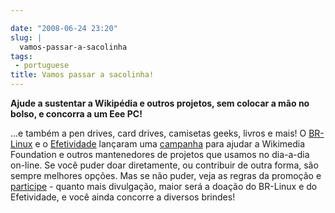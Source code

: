 ```yaml
---

date: "2008-06-24 23:20"
slug: |
  vamos-passar-a-sacolinha
tags:
 - portuguese
title: Vamos passar a sacolinha!
---
```


**Ajude a sustentar a Wikipédia e outros projetos, sem colocar a mão no
bolso, e concorra a um Eee PC!**

\...e também a pen drives, card drives, camisetas geeks, livros e mais!
O [BR-Linux](http://br-linux.org/) e o
[Efetividade](http://efetividade.net/) lançaram uma
[campanha](http://br-linux.org/2008/campanha-wikipedia/) para ajudar a
Wikimedia Foundation e outros mantenedores de projetos que usamos no
dia-a-dia on-line. Se você puder doar diretamente, ou contribuir de
outra forma, são sempre melhores opções. Mas se não puder, veja as
regras da promoção e
[participe](http://br-linux.org/2008/campanha-wikipedia/) - quanto mais
divulgação, maior será a doação do BR-Linux e do Efetividade, e você
ainda concorre a diversos brindes!
